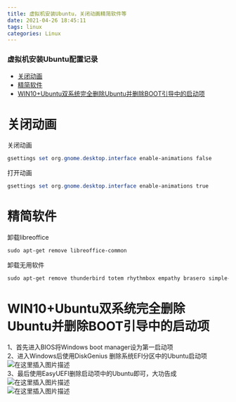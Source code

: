 ```yaml
---
title: 虚拟机安装Ubuntu，关闭动画精简软件等
date: 2021-04-26 18:45:11
tags: linux
categories: Linux
---
```



### 虚拟机安装Ubuntu配置记录

- [关闭动画](#_2)
- [精简软件](#_15)
- [WIN10+Ubuntu双系统完全删除Ubuntu并删除BOOT引导中的启动项](#WIN10UbuntuUbuntuBOOT_25)

<!--more-->
# 关闭动画

关闭动画

```powershell
gsettings set org.gnome.desktop.interface enable-animations false
```

打开动画

```powershell
gsettings set org.gnome.desktop.interface enable-animations true
```

# 精简软件

卸载libreoffice

```powershell
sudo apt-get remove libreoffice-common
```

卸载无用软件

```powershell
sudo apt-get remove thunderbird totem rhythmbox empathy brasero simple-scan gnome-mahjongg aisleriot gnome-mines cheese transmission-common gnome-orca gnome-sudoku
```

# WIN10+Ubuntu双系统完全删除Ubuntu并删除BOOT引导中的启动项

1、首先进入BIOS将Windows boot manager设为第一启动项  
2、进入Windows后使用DiskGenius 删除系统EFI分区中的Ubuntu启动项  
![在这里插入图片描述](https://img-blog.csdnimg.cn/20210426185515146.png?x-oss-process=image/watermark,type_ZmFuZ3poZW5naGVpdGk,shadow_10,text_aHR0cHM6Ly9ibG9nLmNzZG4ubmV0L0hhb190b3A=,size_16,color_FFFFFF,t_70)  
3、最后使用EasyUEFI删除启动项中的Ubuntu即可，大功告成  
![在这里插入图片描述](https://img-blog.csdnimg.cn/2021042618584411.png?x-oss-process=image/watermark,type_ZmFuZ3poZW5naGVpdGk,shadow_10,text_aHR0cHM6Ly9ibG9nLmNzZG4ubmV0L0hhb190b3A=,size_16,color_FFFFFF,t_70)  
![在这里插入图片描述](https://img-blog.csdnimg.cn/20210426185853166.png?x-oss-process=image/watermark,type_ZmFuZ3poZW5naGVpdGk,shadow_10,text_aHR0cHM6Ly9ibG9nLmNzZG4ubmV0L0hhb190b3A=,size_16,color_FFFFFF,t_70)